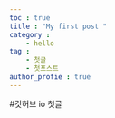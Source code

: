 ```yaml
---
toc : true
title : "My first post "
category : 
	- hello 
tag : 
	- 첫글
	- 첫포스트
author_profie : true
---
```



#깃허브 io 첫글 